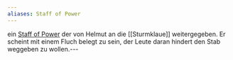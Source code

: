 ```yaml
---
aliases: Staff of Power
---
```

ein [Staff of Power](https://5e.tools/items.html#staff%20of%20power_dmg) der von Helmut an die [[Sturmklaue]] weitergegeben. Er scheint mit einem Fluch belegt zu sein, der Leute daran hindert den Stab weggeben zu wollen.---

